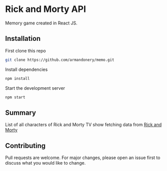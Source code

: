 # Rick and Morty API

Memory game created in React JS.

## Installation

First clone this repo
```bash
git clone https://github.com/armandonery/memo.git
```
Install dependencies

```bash
npm install
```
Start the development server
```bash
npm start
```

## Summary
List of all characters of Rick and Morty TV show fetching data from [Rick and Morty](https://rickandmortyapi.com/) 

## Contributing
Pull requests are welcome. For major changes, please open an issue first to discuss what you would like to change.
